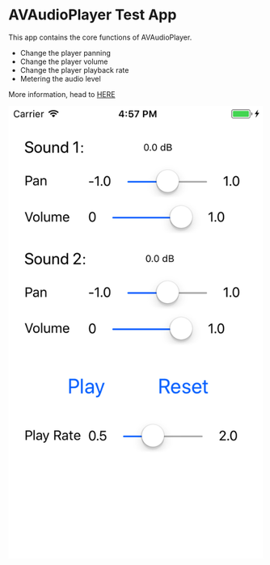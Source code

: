 # AVAudioPlayer Test App

This app contains the core functions of AVAudioPlayer.
  - Change the player panning
  - Change the player volume
  - Change the player playback rate
  - Metering the audio level

More information, head to [HERE](http://junchenghan.com/blog/2017/8/15/avfoundation-01)

![App Screenshot](https://github.com/JasonHan1990/AVFoundation-Learning/blob/master/Screenshots/01-AudioPlayer/Simulator%20Screen%20Shot%20Aug%2015%2C%202017%2C%204.57.12%20PM.png)
